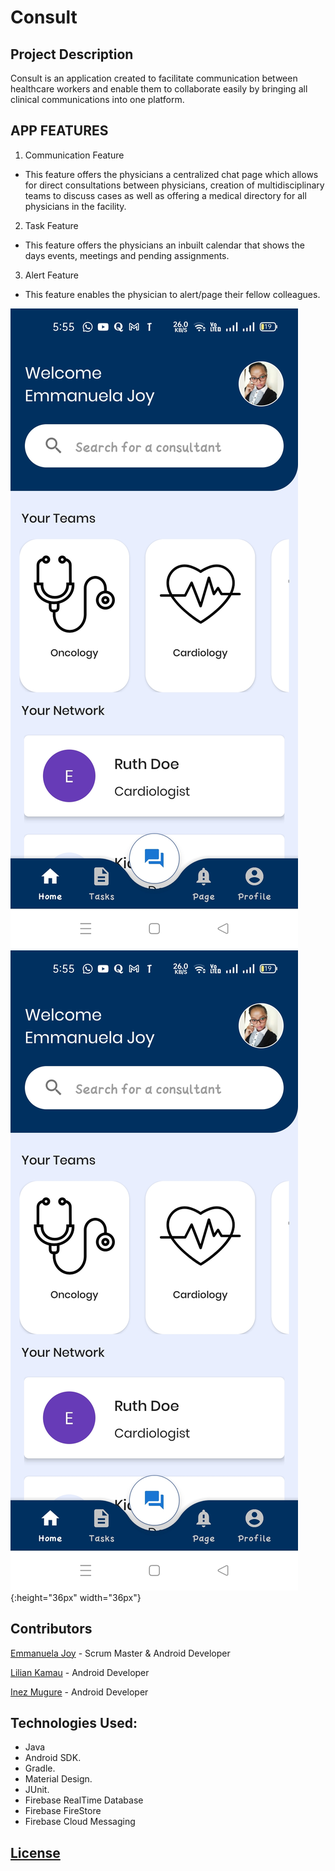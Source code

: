 # Consult

## Project Description

<p>Consult is an application created to facilitate communication between healthcare workers and enable them to collaborate easily by bringing all clinical communications into one platform.</p>

## APP FEATURES

1. Communication Feature

- This feature offers the physicians a centralized chat page which allows for direct consultations between physicians, creation of multidisciplinary teams to discuss cases as well as offering a medical directory for all physicians in the facility.

2. Task Feature

- This feature offers the physicians an inbuilt calendar that shows the days events, meetings and pending assignments.

3. Alert Feature

- This feature enables the physician to alert/page their fellow colleagues.

![Splash Image](app/src/main/res/drawable/dashboard.jpg)
![smiley](app/src/main/res/drawable/dashboard.jpg){:height="36px" width="36px"}

## Contributors

[Emmanuela Joy](https://github.com/EmmanuelaJoy) - Scrum Master & Android Developer</p>
[Lilian Kamau](https://github.com/lilianjerikamau) - Android Developer</p>
[Inez Mugure](https://github.com/Mugure-Inez) - Android Developer</p>

## Technologies Used:

- Java
- Android SDK.
- Gradle.
- Material Design.
- JUnit.
- Firebase RealTime Database
- Firebase FireStore
- Firebase Cloud Messaging

## [License](https://github.com/EmmanuelaJoy/Dr-Little/blob/main/LICENSE)
